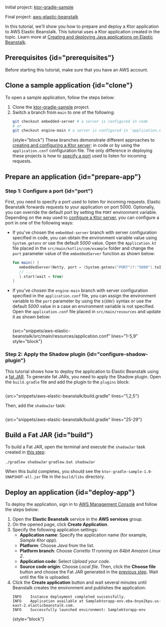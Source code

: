 [//]: # (title: AWS Elastic Beanstalk)

<microformat>
<p>
<control>Initial project</control>: <a href="https://github.com/ktorio/ktor-gradle-sample/">ktor-gradle-sample</a>
</p>
<p>
<control>Final project</control>: <a href="https://github.com/ktorio/ktor-documentation/tree/main/codeSnippets/snippets/aws-elastic-beanstalk">aws-elastic-beanstalk</a>
</p>
</microformat>

In this tutorial, we'll show you how to prepare and deploy a Ktor application to AWS Elastic Beanstalk. This tutorial uses a Ktor application created in the [](Gradle.xml) topic. Learn more at [Creating and deploying Java applications on Elastic Beanstalk](https://docs.aws.amazon.com/elasticbeanstalk/latest/dg/create_deploy_Java.html).


## Prerequisites {id="prerequisites"}
Before starting this tutorial, make sure that you have an AWS account.


## Clone a sample application {id="clone"}
To open a sample application, follow the steps below:

1. Clone the [ktor-gradle-sample](https://github.com/ktorio/ktor-gradle-sample) project.
2. Switch a branch from `main` to one of the following:
   ```Bash
   git checkout embedded-server # a server is configured in code
   # or
   git checkout engine-main # a server is configured in 'application.conf'
   ```
   {style="block"}
   These branches demonstrate different approaches to [creating and configuring a Ktor server](create_server.xml): in code or by using the `application.conf` configuration file. The only difference in deploying these projects is how to [specify a port](#port) used to listen for incoming requests.

## Prepare an application {id="prepare-app"}

### Step 1: Configure a port {id="port"}

First, you need to specify a port used to listen for incoming requests. Elastic Beanstalk forwards requests to your application on port 5000. Optionally, you can override the default port by setting the `PORT` environment variable. Depending on the way used to [configure a Ktor server](create_server.xml), you can configure a port in one of the following ways:
* If you've chosen the `embedded-server` branch with server configuration specified in code, you can obtain the environment variable value using `System.getenv` or use the default _5000_ value. Open the `Application.kt` file placed in the `src/main/kotlin/com/example` folder and change the `port` parameter value of the `embeddedServer` function as shown below:
   ```kotlin
   fun main() {
      embeddedServer(Netty, port = (System.getenv("PORT")?:"5000").toInt()) {
      // ...
      }.start(wait = true)
   }
    ```

* If you've chosen the `engine-main` branch with server configuration specified in the `application.conf` file, you can assign the environment variable to the `port` parameter by using the `${ENV}` syntax or use the default _5000_ value in a case an environment variable is not specified. Open the `application.conf` file placed in `src/main/resources` and update it as shown below:
   ```
   ```
  {src="snippets/aws-elastic-beanstalk/src/main/resources/application.conf" lines="1-5,9" style="block"}

### Step 2: Apply the Shadow plugin {id="configure-shadow-plugin"}
This tutorial shows how to deploy the application to Elastic Beanstalk using a [fat JAR](fatjar.md). To generate fat JARs, you need to apply the Shadow plugin. Open the `build.gradle` file and add the plugin to the `plugins` block:
```groovy
```
{src="snippets/aws-elastic-beanstalk/build.gradle" lines="1,2,5"}

Then, add the `shadowJar` task:
```groovy
```
{src="snippets/aws-elastic-beanstalk/build.gradle" lines="25-29"}


## Build a Fat JAR {id="build"}
To build a Fat JAR, open the terminal and execute the `shadowJar` task created in [this step](#configure-shadow-plugin):

<tabs>
<tab title="Linux/MacOS">
<code style="block" lang="Bash">./gradlew shadowJar</code>
</tab>
<tab title="Windows">
<code style="block" lang="CMD">gradlew.bat shadowJar</code>
</tab>
</tabs>

When this build completes, you should see the `ktor-gradle-sample-1.0-SNAPSHOT-all.jar` file in the `build/libs` directory.


## Deploy an application {id="deploy-app"}
To deploy the application, sign in to [AWS Management Console](https://aws.amazon.com/console/) and follow the steps below:
1. Open the **Elastic Beanstalk** service in the **AWS services** group.
2. On the opened page, click **Create Application**.
3. Specify the following application settings:
   * **Application name**: Specify the application name (for example, _Sample Ktor app_).
   * **Platform**: Choose _Java_ from the list.
   * **Platform branch**: Choose _Corretto 11 running on 64bit Amazon Linux 2_.
   * **Application code**: Select _Upload your code_.
   * **Source code origin**: Choose _Local file_. Then, click the **Choose file** button and choose the Fat JAR generated in the [previous step](#build). Wait until the file is uploaded.
4. Click the **Create application** button and wait several minutes until Beanstalk creates the environment and publishes the application:
   ```
   INFO    Instance deployment completed successfully.
   INFO    Application available at Samplektorapp-env.eba-bnye2kpu.us-east-2.elasticbeanstalk.com.
   INFO    Successfully launched environment: Samplektorapp-env
   ```
   {style="block"}